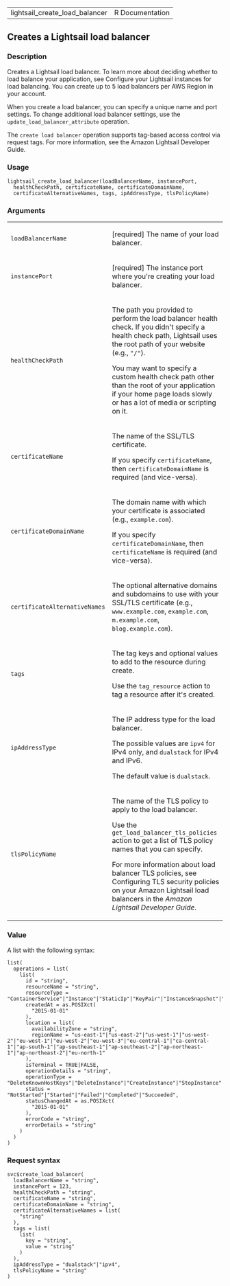 <table style="width: 100%;">
<tbody>
<tr class="odd">
<td>lightsail_create_load_balancer</td>
<td style="text-align: right;">R Documentation</td>
</tr>
</tbody>
</table>

## Creates a Lightsail load balancer

### Description

Creates a Lightsail load balancer. To learn more about deciding whether
to load balance your application, see Configure your Lightsail instances
for load balancing. You can create up to 5 load balancers per AWS Region
in your account.

When you create a load balancer, you can specify a unique name and port
settings. To change additional load balancer settings, use the
`update_load_balancer_attribute` operation.

The `⁠create load balancer⁠` operation supports tag-based access control
via request tags. For more information, see the Amazon Lightsail
Developer Guide.

### Usage

    lightsail_create_load_balancer(loadBalancerName, instancePort,
      healthCheckPath, certificateName, certificateDomainName,
      certificateAlternativeNames, tags, ipAddressType, tlsPolicyName)

### Arguments

<table>
<colgroup>
<col style="width: 35%" />
<col style="width: 65%" />
</colgroup>
<tbody>
<tr class="odd">
<td><code
id="lightsail_create_load_balancer_:_loadBalancerName">loadBalancerName</code></td>
<td><p>[required] The name of your load balancer.</p></td>
</tr>
<tr class="even">
<td><code
id="lightsail_create_load_balancer_:_instancePort">instancePort</code></td>
<td><p>[required] The instance port where you're creating your load
balancer.</p></td>
</tr>
<tr class="odd">
<td><code
id="lightsail_create_load_balancer_:_healthCheckPath">healthCheckPath</code></td>
<td><p>The path you provided to perform the load balancer health check.
If you didn't specify a health check path, Lightsail uses the root path
of your website (e.g., <code>"/"</code>).</p>
<p>You may want to specify a custom health check path other than the
root of your application if your home page loads slowly or has a lot of
media or scripting on it.</p></td>
</tr>
<tr class="even">
<td><code
id="lightsail_create_load_balancer_:_certificateName">certificateName</code></td>
<td><p>The name of the SSL/TLS certificate.</p>
<p>If you specify <code>certificateName</code>, then
<code>certificateDomainName</code> is required (and
vice-versa).</p></td>
</tr>
<tr class="odd">
<td><code
id="lightsail_create_load_balancer_:_certificateDomainName">certificateDomainName</code></td>
<td><p>The domain name with which your certificate is associated (e.g.,
<code>example.com</code>).</p>
<p>If you specify <code>certificateDomainName</code>, then
<code>certificateName</code> is required (and vice-versa).</p></td>
</tr>
<tr class="even">
<td><code
id="lightsail_create_load_balancer_:_certificateAlternativeNames">certificateAlternativeNames</code></td>
<td><p>The optional alternative domains and subdomains to use with your
SSL/TLS certificate (e.g., <code>www.example.com</code>,
<code>example.com</code>, <code>m.example.com</code>,
<code>blog.example.com</code>).</p></td>
</tr>
<tr class="odd">
<td><code id="lightsail_create_load_balancer_:_tags">tags</code></td>
<td><p>The tag keys and optional values to add to the resource during
create.</p>
<p>Use the <code>tag_resource</code> action to tag a resource after it's
created.</p></td>
</tr>
<tr class="even">
<td><code
id="lightsail_create_load_balancer_:_ipAddressType">ipAddressType</code></td>
<td><p>The IP address type for the load balancer.</p>
<p>The possible values are <code>ipv4</code> for IPv4 only, and
<code>dualstack</code> for IPv4 and IPv6.</p>
<p>The default value is <code>dualstack</code>.</p></td>
</tr>
<tr class="odd">
<td><code
id="lightsail_create_load_balancer_:_tlsPolicyName">tlsPolicyName</code></td>
<td><p>The name of the TLS policy to apply to the load balancer.</p>
<p>Use the <code>get_load_balancer_tls_policies</code> action to get a
list of TLS policy names that you can specify.</p>
<p>For more information about load balancer TLS policies, see
Configuring TLS security policies on your Amazon Lightsail load
balancers in the <em>Amazon Lightsail Developer Guide</em>.</p></td>
</tr>
</tbody>
</table>

### Value

A list with the following syntax:

    list(
      operations = list(
        list(
          id = "string",
          resourceName = "string",
          resourceType = "ContainerService"|"Instance"|"StaticIp"|"KeyPair"|"InstanceSnapshot"|"Domain"|"PeeredVpc"|"LoadBalancer"|"LoadBalancerTlsCertificate"|"Disk"|"DiskSnapshot"|"RelationalDatabase"|"RelationalDatabaseSnapshot"|"ExportSnapshotRecord"|"CloudFormationStackRecord"|"Alarm"|"ContactMethod"|"Distribution"|"Certificate"|"Bucket",
          createdAt = as.POSIXct(
            "2015-01-01"
          ),
          location = list(
            availabilityZone = "string",
            regionName = "us-east-1"|"us-east-2"|"us-west-1"|"us-west-2"|"eu-west-1"|"eu-west-2"|"eu-west-3"|"eu-central-1"|"ca-central-1"|"ap-south-1"|"ap-southeast-1"|"ap-southeast-2"|"ap-northeast-1"|"ap-northeast-2"|"eu-north-1"
          ),
          isTerminal = TRUE|FALSE,
          operationDetails = "string",
          operationType = "DeleteKnownHostKeys"|"DeleteInstance"|"CreateInstance"|"StopInstance"|"StartInstance"|"RebootInstance"|"OpenInstancePublicPorts"|"PutInstancePublicPorts"|"CloseInstancePublicPorts"|"AllocateStaticIp"|"ReleaseStaticIp"|"AttachStaticIp"|"DetachStaticIp"|"UpdateDomainEntry"|"DeleteDomainEntry"|"CreateDomain"|"DeleteDomain"|"CreateInstanceSnapshot"|"DeleteInstanceSnapshot"|"CreateInstancesFromSnapshot"|"CreateLoadBalancer"|"DeleteLoadBalancer"|"AttachInstancesToLoadBalancer"|"DetachInstancesFromLoadBalancer"|"UpdateLoadBalancerAttribute"|"CreateLoadBalancerTlsCertificate"|"DeleteLoadBalancerTlsCertificate"|"AttachLoadBalancerTlsCertificate"|"CreateDisk"|"DeleteDisk"|"AttachDisk"|"DetachDisk"|"CreateDiskSnapshot"|"DeleteDiskSnapshot"|"CreateDiskFromSnapshot"|"CreateRelationalDatabase"|"UpdateRelationalDatabase"|"DeleteRelationalDatabase"|"CreateRelationalDatabaseFromSnapshot"|"CreateRelationalDatabaseSnapshot"|"DeleteRelationalDatabaseSnapshot"|"UpdateRelationalDatabaseParameters"|"StartRelationalDatabase"|"RebootRelationalDatabase"|"StopRelationalDatabase"|"EnableAddOn"|"DisableAddOn"|"PutAlarm"|"GetAlarms"|"DeleteAlarm"|"TestAlarm"|"CreateContactMethod"|"GetContactMethods"|"SendContactMethodVerification"|"DeleteContactMethod"|"CreateDistribution"|"UpdateDistribution"|"DeleteDistribution"|"ResetDistributionCache"|"AttachCertificateToDistribution"|"DetachCertificateFromDistribution"|"UpdateDistributionBundle"|"SetIpAddressType"|"CreateCertificate"|"DeleteCertificate"|"CreateContainerService"|"UpdateContainerService"|"DeleteContainerService"|"CreateContainerServiceDeployment"|"CreateContainerServiceRegistryLogin"|"RegisterContainerImage"|"DeleteContainerImage"|"CreateBucket"|"DeleteBucket"|"CreateBucketAccessKey"|"DeleteBucketAccessKey"|"UpdateBucketBundle"|"UpdateBucket"|"SetResourceAccessForBucket"|"UpdateInstanceMetadataOptions"|"StartGUISession"|"StopGUISession",
          status = "NotStarted"|"Started"|"Failed"|"Completed"|"Succeeded",
          statusChangedAt = as.POSIXct(
            "2015-01-01"
          ),
          errorCode = "string",
          errorDetails = "string"
        )
      )
    )

### Request syntax

    svc$create_load_balancer(
      loadBalancerName = "string",
      instancePort = 123,
      healthCheckPath = "string",
      certificateName = "string",
      certificateDomainName = "string",
      certificateAlternativeNames = list(
        "string"
      ),
      tags = list(
        list(
          key = "string",
          value = "string"
        )
      ),
      ipAddressType = "dualstack"|"ipv4",
      tlsPolicyName = "string"
    )

